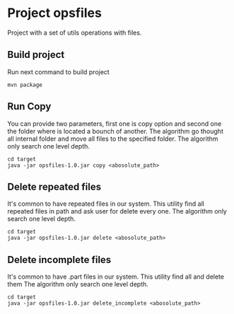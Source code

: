 # Project opsfiles

Project with a set of utils operations with files.

## Build project

Run next command to build project

```shell
mvn package
```

## Run Copy

You can provide two parameters, first one is copy option and second one the folder where is located a bounch of another.
The algorithm go thought all internal folder and move all files to the specified folder.
The algorithm only search one level depth.

```shell
cd target
java -jar opsfiles-1.0.jar copy <abosolute_path>
```

## Delete repeated files

It's common to have repeated files in our system.
This utility find all repeated files in path and ask user for delete every one.
The algorithm only search one level depth.

```shell
cd target
java -jar opsfiles-1.0.jar delete <abosolute_path>
```

## Delete incomplete files

It's common to have .part files in our system.
This utility find all and delete them
The algorithm only search one level depth.

```shell
cd target
java -jar opsfiles-1.0.jar delete_incomplete <abosolute_path>
```
